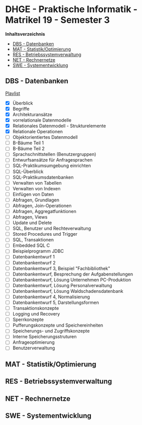 # DHGE - Praktische Informatik - Matrikel 19 - Semester 3

<!-- START doctoc generated TOC please keep comment here to allow auto update -->
<!-- DON'T EDIT THIS SECTION, INSTEAD RE-RUN doctoc TO UPDATE -->
**Inhaltsverzeichnis**

- [DBS - Datenbanken](#dbs---datenbanken)
- [MAT - Statistik/Optimierung](#mat---statistikoptimierung)
- [RES - Betriebssystemverwaltung](#res---betriebssystemverwaltung)
- [NET - Rechnernetze](#net---rechnernetze)
- [SWE - Systementwicklung](#swe---systementwicklung)

<!-- END doctoc generated TOC please keep comment here to allow auto update -->

## DBS - Datenbanken

[Playlist](https://www.youtube.com/playlist?list=PL2Elw_whlm_uhHPNk-HoCOpvkvAQC6vK2)

- [X] Überblick
- [X] Begriffe
- [X] Architekturansätze
- [X] vorrelationale Datenmodelle
- [X] Relationales Datenmodell - Strukturelemente
- [X] Relationale Operationen
- [ ] Objektorientiertes Datenmodell
- [ ] B-Bäume Teil 1
- [ ] B-Bäume Teil 2
- [ ] Sprachschnittstellen (Benutzergruppen)
- [ ] Entwurfsansätze für Anfragesprachen
- [ ] SQL-Praktikumsumgebung einrichten
- [ ] SQL-Überblick
- [ ] SQL-Praktikumsdatenbanken
- [ ] Verwalten von Tabellen
- [ ] Verwalten von Indexen
- [ ] Einfügen von Daten
- [ ] Abfragen, Grundlagen
- [ ] Abfragen, Join-Operationen
- [ ] Abfragen, Aggregatfunktionen
- [ ] Abfragen, Views
- [ ] Update und Delete
- [ ] SQL, Benutzer und Rechteverwaltung
- [ ] Stored Procedures und Trigger
- [ ] SQL, Transaktionen
- [ ] Embedded SQL C
- [ ] Beispielprogramm JDBC
- [ ] Datenbankentwurf 1
- [ ] Datenbankentwurf 2
- [ ] Datenbankentwurf 3, Beispiel "Fachbibliothek"
- [ ] Datenbankentwurf, Besprechung der Aufgabenstellungen
- [ ] Datenbankentwurf, Lösung Unternehmen PC-Produktion
- [ ] Datenbankentwurf, Lösung Personalverwaltung
- [ ] Datenbankentwurf, Lösung Waldschadensdatenbank
- [ ] Datenbankentwurf 4, Normalisierung
- [ ] Datenbankentwurf 5, Darstellungsformen
- [ ] Transaktionskonzepte
- [ ] Logging und Recovery
- [ ] Sperrkonzepte
- [ ] Pufferungskonzepte und Speichereinheiten
- [ ] Speicherungs- und Zugriffskonzepte
- [ ] Interne Speicherungsstruturen
- [ ] Anfrageoptimierung
- [ ] Benutzerverwaltung

## MAT - Statistik/Optimierung

## RES - Betriebssystemverwaltung

## NET - Rechnernetze

## SWE - Systementwicklung
